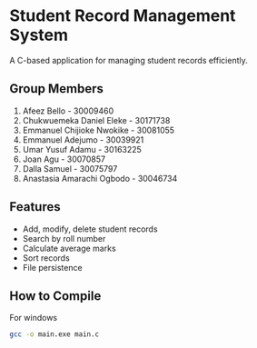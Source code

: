 # Student Record Management System

A C-based application for managing student records efficiently.

## Group Members
1. Afeez Bello - 30009460
2. Chukwuemeka Daniel Eleke - 30171738
3. Emmanuel Chijioke Nwokike - 30081055
4. Emmanuel Adejumo - 30039921
5. Umar Yusuf Adamu - 30163225
6. Joan Agu - 30070857
7. Dalla Samuel - 30075797
8. Anastasia Amarachi Ogbodo - 30046734

## Features
- Add, modify, delete student records
- Search by roll number
- Calculate average marks
- Sort records
- File persistence

## How to Compile

For windows

```bash
gcc -o main.exe main.c